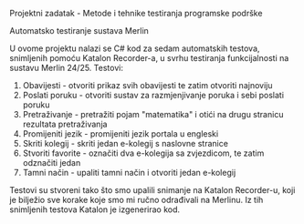 Projektni zadatak - Metode i tehnike testiranja programske podrške

Automatsko testiranje sustava Merlin

U ovome projektu nalazi se C# kod za sedam automatskih testova, snimljenih pomoću Katalon Recorder-a,
u svrhu testiranja funkcijalnosti na sustavu Merlin 24/25.
Testovi:
  1. Obavijesti - otvoriti prikaz svih obavijesti te zatim otvoriti najnoviju
  2. Poslati poruku - otvoriti sustav za razmjenjivanje poruka i sebi poslati poruku
  3. Pretraživanje - pretražiti pojam "matematika" i otići na drugu stranicu rezultata pretraživanja
  4. Promijeniti jezik - promijeniti jezik portala u engleski
  5. Skriti kolegij - skriti jedan e-kolegij s naslovne stranice
  6. Stvoriti favorite - označiti dva e-kolegija sa zvjezdicom, te zatim odznačiti jedan
  7. Tamni način - upaliti tamni način i otvoriti jedan e-kolegij

Testovi su stvoreni tako što smo upalili snimanje na Katalon Recorder-u, koji je bilježio sve korake
koje smo mi ručno odrađivali na Merlinu. Iz tih snimljenih testova Katalon je izgenerirao kod.
